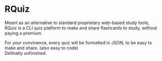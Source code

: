 # RQuiz
Meant as an alternative to standard proprietary web-based study tools, RQuiz
is a CLI quiz platform to make and share flashcards to study, without paying a premium.   

For your convinence, every quiz will be formatted in JSON, to be easy to make and share. (also easy to code)   
Definatly unfinished.
